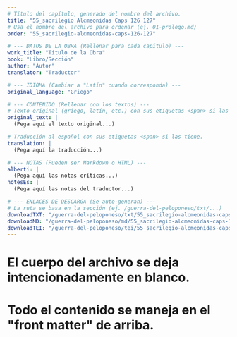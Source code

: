```yaml
---
# Título del capítulo, generado del nombre del archivo.
title: "55_sacrilegio Alcmeonidas Caps 126 127"
# Usa el nombre del archivo para ordenar (ej. 01-prologo.md)
order: "55_sacrilegio-alcmeonidas-caps-126-127"

# --- DATOS DE LA OBRA (Rellenar para cada capítulo) ---
work_title: "Título de la Obra"
book: "Libro/Sección"
author: "Autor"
translator: "Traductor"

# --- IDIOMA (Cambiar a "Latín" cuando corresponda) ---
original_language: "Griego"

# --- CONTENIDO (Rellenar con los textos) ---
# Texto original (griego, latín, etc.) con sus etiquetas <span> si las tiene.
original_text: |
  (Pega aquí el texto original...)

# Traducción al español con sus etiquetas <span> si las tiene.
translation: |
  (Pega aquí la traducción...)

# --- NOTAS (Pueden ser Markdown o HTML) ---
alberti: |
  (Pega aquí las notas críticas...)
notesEs: |
  (Pega aquí las notas del traductor...)

# --- ENLACES DE DESCARGA (Se auto-generan) ---
# La ruta se basa en la sección (ej. /guerra-del-peloponeso/txt/...)
downloadTXT: "/guerra-del-peloponeso/txt/55_sacrilegio-alcmeonidas-caps-126-127.txt"
downloadMD: "/guerra-del-peloponeso/md/55_sacrilegio-alcmeonidas-caps-126-127.md"
downloadTEI: "/guerra-del-peloponeso/tei/55_sacrilegio-alcmeonidas-caps-126-127.xml"
---
```

# El cuerpo del archivo se deja intencionadamente en blanco.
# Todo el contenido se maneja en el "front matter" de arriba.